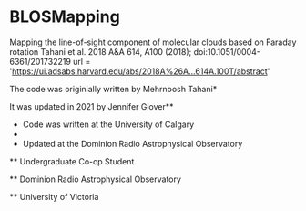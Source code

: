 # BLOSMapping
Mapping the line-of-sight component of molecular clouds based on Faraday rotation
Tahani et al. 2018
A&A 614, A100 (2018); doi:10.1051/0004-6361/201732219
url = 'https://ui.adsabs.harvard.edu/abs/2018A%26A...614A.100T/abstract'

The code was originially written by Mehrnoosh Tahani*

It was updated in 2021 by Jennifer Glover**


* Code was written at the University of Calgary
* 
* Updated at the Dominion Radio Astrophysical Observatory


** Undergraduate Co-op Student

** Dominion Radio Astrophysical Observatory

** University of Victoria
